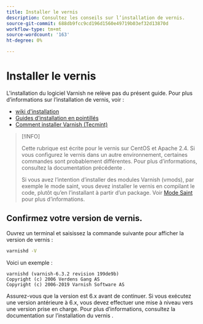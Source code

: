 ```yaml
---
title: Installer le vernis
description: Consultez les conseils sur l’installation de vernis.
source-git-commit: 688db9fcc9cd196d1560e49719b03ef32d13870d
workflow-type: tm+mt
source-wordcount: '163'
ht-degree: 0%

---
```



# Installer le vernis

L&#39;installation du logiciel Varnish ne relève pas du présent guide. Pour plus d’informations sur l’installation de vernis, voir :

- [wiki d&#39;installation](http://wiki.mikejung.biz/Varnish)
- [Guides d’installation en pointillés](https://www.varnish-cache.org/docs)
- [Comment installer Varnish (Tecmint)](http://www.tecmint.com/install-varnish-cache-web-accelerator)

>[!INFO]
>
>Cette rubrique est écrite pour le vernis sur CentOS et Apache 2.4. Si vous configurez le vernis dans un autre environnement, certaines commandes sont probablement différentes. Pour plus d’informations, consultez la documentation précédente .
>
>Si vous avez l’intention d’installer des modules Varnish (vmods), par exemple le mode saint, vous devez installer le vernis en compilant le code, plutôt qu’en l’installant à partir d’un package. Voir [Mode Saint](config-varnish-advanced.md#saint-mode) pour plus d’informations.

## Confirmez votre version de vernis.

Ouvrez un terminal et saisissez la commande suivante pour afficher la version de vernis :

```bash
varnishd -V
```

Voici un exemple :

```terminal
varnishd (varnish-6.3.2 revision 199de9b)
Copyright (c) 2006 Verdens Gang AS
Copyright (c) 2006-2019 Varnish Software AS
```

Assurez-vous que la version est 6.x avant de continuer. Si vous exécutez une version antérieure à 6.x, vous devez effectuer une mise à niveau vers une version prise en charge. Pour plus d’informations, consultez la documentation sur l’installation du vernis .

